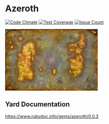 Azeroth
========
[![Code Climate](https://codeclimate.com/github/darthjee/azeroth/badges/gpa.svg)](https://codeclimate.com/github/darthjee/azeroth)
[![Test Coverage](https://codeclimate.com/github/darthjee/azeroth/badges/coverage.svg)](https://codeclimate.com/github/darthjee/azeroth/coverage)
[![Issue Count](https://codeclimate.com/github/darthjee/azeroth/badges/issue_count.svg)](https://codeclimate.com/github/darthjee/azeroth)

![azeroth](https://raw.githubusercontent.com/darthjee/azeroth/master/azeroth.jpg)

Yard Documentation
-------------------
https://www.rubydoc.info/gems/azeroth/0.0.3
